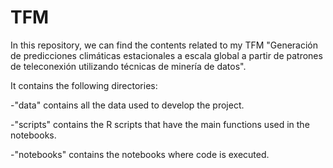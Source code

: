 # TFM
In this repository, we can find the contents related to my TFM "Generación de predicciones climáticas estacionales a escala global a partir de patrones de teleconexión utilizando técnicas de minería de datos".


It contains the following directories:

-"data" contains all the data used to develop the project.

-"scripts" contains the R scripts that have the main functions used in the notebooks.

-"notebooks" contains the notebooks where code is executed.
